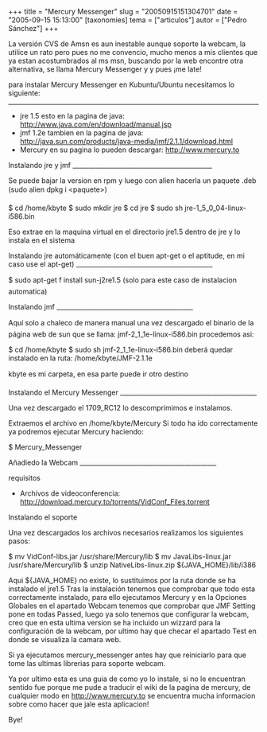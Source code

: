 +++
title = "Mercury Messenger"
slug = "20050915151304701"
date = "2005-09-15 15:13:00"
[taxonomies]
tema = ["articulos"]
autor = ["Pedro Sánchez"]
+++

La versión CVS de Amsn es aun inestable aunque soporte la webcam, la
utilice un rato pero pues no me convencio, mucho menos a mis clientes
que ya estan acostumbrados al ms msn, buscando por la web encontre otra
alternativa, se llama Mercury Messenger y y pues ¡me late!

para instalar Mercury Messenger en Kubuntu/Ubuntu necesitamos lo
siguiente:

<!-- more -->
------------------------------------------------------------------------

-   jre 1.5 esto en la pagina de java:
    http://www.java.com/en/download/manual.jsp
-   jmf 1.2e tambien en la pagina de java:
    http://java.sun.com/products/java-media/jmf/2.1.1/download.html
-   Mercury en su pagina lo pueden descargar: http://www.mercury.to

Instalando jre y jmf
\_\_\_\_\_\_\_\_\_\_\_\_\_\_\_\_\_\_\_\_\_\_\_\_\_\_\_\_\_\_\_\_\_\_\_\_\_\_\_\_\_\_\_\_

Se puede bajar la version en rpm y luego con alien hacerla un paquete
.deb (sudo alien dpkg i \<paquete\>)

$ cd /home/kbyte $ sudo mkdir jre $ cd jre $ sudo sh
jre-1_5\_0_04-linux-i586.bin

Eso extrae en la maquina virtual en el directorio jre1.5 dentro de jre y
lo instala en el sistema

Instalando jre automáticamente (con el buen apt-get o el aptitude, en mi
caso use el apt-get)
\_\_\_\_\_\_\_\_\_\_\_\_\_\_\_\_\_\_\_\_\_\_\_\_\_\_\_\_\_\_\_\_\_\_\_\_\_\_\_\_\_\_\_

$ sudo apt-get f install sun-j2re1.5 (solo para este caso de
instalacion automatica)

Instalando jmf
\_\_\_\_\_\_\_\_\_\_\_\_\_\_\_\_\_\_\_\_\_\_\_\_\_\_\_\_\_\_\_\_\_\_\_\_\_\_\_\_\_\_\_

Aquí solo a chaleco de manera manual una vez descargado el binario de
la página web de sun que se llama: jmf-2_1\_1e-linux-i586.bin procedemos
asi:

$ cd /home/kbyte $ sudo sh jmf-2_1\_1e-linux-i586.bin deberá quedar
instalado en la ruta: /home/kbyte/JMF-2.1.1e

kbyte es mi carpeta, en esa parte puede ir otro destino

Instalando el Mercury Messenger
\_\_\_\_\_\_\_\_\_\_\_\_\_\_\_\_\_\_\_\_\_\_\_\_\_\_\_\_\_\_\_\_\_\_\_\_\_\_\_\_\_\_\_

Una vez descargado el 1709_RC12 lo descomprimimos e instalamos.

Extraemos el archivo en /home/kbyte/Mercury Si todo ha ido correctamente
ya podremos ejecutar Mercury haciendo:

$ Mercury_Messenger

Añadiedo la Webcam
\_\_\_\_\_\_\_\_\_\_\_\_\_\_\_\_\_\_\_\_\_\_\_\_\_\_\_\_\_\_\_\_\_\_\_\_\_\_\_\_\_\_\_

requisitos

-   Archivos de videoconferencia:
    http://download.mercury.to/torrents/VidConf_Files.torrent

Instalando el soporte

Una vez descargados los archivos necesarios realizamos los siguientes
pasos:

$ mv VidConf-libs.jar /usr/share/Mercury/lib $ mv JavaLibs-linux.jar
/usr/share/Mercury/lib $ unzip NativeLibs-linux.zip
${JAVA_HOME}/lib/i386

Aqui ${JAVA_HOME} no existe, lo sustituimos por la ruta donde se ha
instalado el jre1.5 Tras la instalación tenemos que comprobar que todo
esta correctamente instalado, para ello ejecutamos Mercury y en la
Opciones Globales en el apartado Webcam tenemos que comprobar que JMF
Setting pone en todas Passed, luego ya solo tenemos que configurar la
webcam, creo que en esta ultima version se ha incluido un wizzard para
la configuración de la webcam, por ultimo hay que checar el apartado
Test en donde se visualiza la camara web.

Si ya ejecutamos mercury_messenger antes hay que reiniciarlo para que
tome las ultimas librerias para soporte webcam.

Ya por ultimo esta es una guia de como yo lo instale, si no le
encuentran sentido fue porque me pude a traducir el wiki de la pagina de
mercury, de cualquier modo en http://www.mercury.to se encuentra mucha
informacion sobre como hacer que jale esta aplicacion!

Bye!

